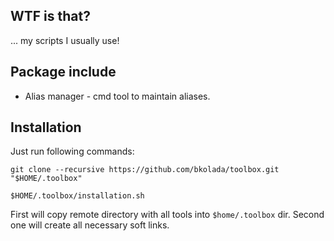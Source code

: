 ## WTF is that?
... my scripts I usually use!

## Package include
* Alias manager - cmd tool to maintain aliases.

## Installation

Just run following commands:

```
git clone --recursive https://github.com/bkolada/toolbox.git "$HOME/.toolbox"

$HOME/.toolbox/installation.sh
```

First will copy remote directory with all tools into `$home/.toolbox` dir.
Second one will create all necessary soft links.
